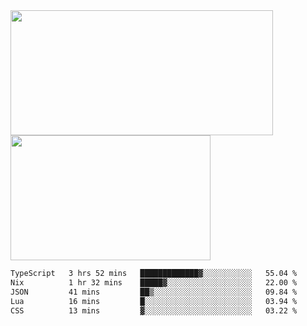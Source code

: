 <a href="https://github.com/anuraghazra/github-readme-stats">
  <img height=200 width=420 align="center" src="https://github-readme-stats.vercel.app/api?username=airRnot1106&hide_title=true&show_icons=true&rank_icon=github" />
</a>
<a href="https://github.com/anuraghazra/convoychat">
  <img height=200 width=320 align="center" src="https://github-readme-stats.vercel.app/api/top-langs/?username=airRnot1106&hide_title=true&layout=compact&hide=html,css" />
</a>

<!--START_SECTION:waka-->

```txt
TypeScript   3 hrs 52 mins   █████████████▓░░░░░░░░░░░   55.04 %
Nix          1 hr 32 mins    █████▓░░░░░░░░░░░░░░░░░░░   22.00 %
JSON         41 mins         ██▒░░░░░░░░░░░░░░░░░░░░░░   09.84 %
Lua          16 mins         █░░░░░░░░░░░░░░░░░░░░░░░░   03.94 %
CSS          13 mins         ▓░░░░░░░░░░░░░░░░░░░░░░░░   03.22 %
```

<!--END_SECTION:waka-->
